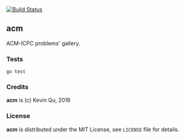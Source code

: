[![Build Status](https://secure.travis-ci.org/quchunguang/acm.png?branch=master)](http://travis-ci.org/quchunguang/acm)

## acm
ACM-ICPC problems' gallery.

### Tests

`go test`

### Credits

**acm** is (c) Kevin Qu, 2016

### License

**acm** is distributed under the MIT License, see `LICENSE` file for details.
